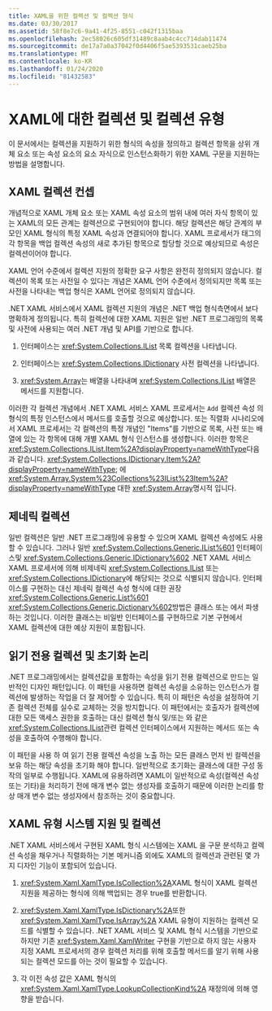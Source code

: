 ```yaml
---
title: XAML을 위한 컬렉션 및 컬렉션 형식
ms.date: 03/30/2017
ms.assetid: 58f8e7c6-9a41-4f25-8551-c042f1315baa
ms.openlocfilehash: 2ec58026c605df31489c8aab4c4cc714dab11474
ms.sourcegitcommit: de17a7a0a37042f0d4406f5ae5393531caeb25ba
ms.translationtype: MT
ms.contentlocale: ko-KR
ms.lasthandoff: 01/24/2020
ms.locfileid: "81432583"
---
```

# <a name="collections-and-collection-types-for-xaml"></a>XAML에 대한 컬렉션 및 컬렉션 유형

이 문서에서는 컬렉션을 지원하기 위한 형식의 속성을 정의하고 컬렉션 항목을 상위 개체 요소 또는 속성 요소의 요소 자식으로 인스턴스화하기 위한 XAML 구문을 지원하는 방법을 설명합니다.

## <a name="xaml-collection-concepts"></a>XAML 컬렉션 컨셉

개념적으로 XAML 개체 요소 또는 XAML 속성 요소의 범위 내에 여러 자식 항목이 있는 XAML의 모든 관계는 컬렉션으로 구현되어야 합니다. 해당 컬렉션은 해당 관계의 부모인 XAML 형식의 특정 XAML 속성과 연결되어야 합니다. XAML 프로세서가 태그의 각 항목을 백업 컬렉션 속성의 새로 추가된 항목으로 할당할 것으로 예상되므로 속성은 컬렉션이어야 합니다.

XAML 언어 수준에서 컬렉션 지원의 정확한 요구 사항은 완전히 정의되지 않습니다. 컬렉션이 목록 또는 사전일 수 있다는 개념은 XAML 언어 수준에서 정의되지만 목록 또는 사전을 나타내는 백업 형식은 XAML 언어로 정의되지 않습니다.

.NET XAML 서비스에서 XAML 컬렉션 지원의 개념은 .NET 백업 형식측면에서 보다 명확하게 정의됩니다. 특히 컬렉션에 대한 XAML 지원은 일반 .NET 프로그래밍의 목록 및 사전에 사용되는 여러 .NET 개념 및 API를 기반으로 합니다.

1. 인터페이스는 <xref:System.Collections.IList> 목록 컬렉션을 나타냅니다.

2. 인터페이스는 <xref:System.Collections.IDictionary> 사전 컬렉션을 나타냅니다.

3. <xref:System.Array>는 배열을 나타내며 <xref:System.Collections.IList> 배열은 메서드를 지원합니다.

이러한 각 컬렉션 개념에서 .NET XAML 서비스 XAML 프로세서는 `Add` 컬렉션 속성 의 형식의 특정 인스턴스에서 메서드를 호출할 것으로 예상합니다. 또는 직렬화 시나리오에서 XAML 프로세서는 각 컬렉션의 특정 개념인 "Items"를 기반으로 목록, 사전 또는 배열에 있는 각 항목에 대해 개별 XAML 형식 인스턴스를 생성합니다. 이러한 항목은 <xref:System.Collections.IList.Item%2A?displayProperty=nameWithType>다음과 같습니다. <xref:System.Collections.IDictionary.Item%2A?displayProperty=nameWithType>; 에 <xref:System.Array.System%23Collections%23IList%23Item%2A?displayProperty=nameWithType> 대한 <xref:System.Array>명시적 입니다.

## <a name="generic-collections"></a>제네릭 컬렉션

일반 컬렉션은 일반 .NET 프로그래밍에 유용할 수 있으며 XAML 컬렉션 속성에도 사용할 수 있습니다. 그러나 일반 <xref:System.Collections.Generic.IList%601> 인터페이스및 <xref:System.Collections.Generic.IDictionary%602> .NET XAML 서비스 XAML 프로세서에 의해 비제네릭 <xref:System.Collections.IList> 또는 <xref:System.Collections.IDictionary>에 해당되는 것으로 식별되지 않습니다. 인터페이스를 구현하는 대신 제네릭 컬렉션 속성 형식에 대한 권장 <xref:System.Collections.Generic.List%601> <xref:System.Collections.Generic.Dictionary%602>방법은 클래스 또는 에서 파생하는 것입니다. 이러한 클래스는 비일반 인터페이스를 구현하므로 기본 구현에서 XAML 컬렉션에 대한 예상 지원이 포함됩니다.

## <a name="read-only-collections-and-initialization-logic"></a>읽기 전용 컬렉션 및 초기화 논리

.NET 프로그래밍에서는 컬렉션값을 포함하는 속성을 읽기 전용 컬렉션으로 만드는 일반적인 디자인 패턴입니다. 이 패턴을 사용하면 컬렉션 속성을 소유하는 인스턴스가 컬렉션에 발생하는 작업을 더 잘 제어할 수 있습니다. 특히 이 패턴은 속성을 설정하여 기존 컬렉션 전체를 실수로 교체하는 것을 방지합니다. 이 패턴에서는 호출자가 컬렉션에 대한 모든 액세스 권한을 호출하는 대신 컬렉션 형식 및/또는 와 같은 <xref:System.Collections.IList>관련 컬렉션 인터페이스에서 지원하는 메서드 또는 속성을 호출하여 수행해야 합니다.

이 패턴을 사용 하 여 읽기 전용 컬렉션 속성을 노출 하는 모든 클래스 먼저 빈 컬렉션을 보유 하는 해당 속성을 초기화 해야 합니다. 일반적으로 초기화는 클래스에 대한 구성 동작의 일부로 수행됩니다. XAML에 유용하려면 XAML이 일반적으로 속성(컬렉션 속성 또는 기타)을 처리하기 전에 매개 변수 없는 생성자를 호출하기 때문에 이러한 논리를 항상 매개 변수 없는 생성자에서 참조하는 것이 중요합니다.

## <a name="xaml-type-system-support-and-collections"></a>XAML 유형 시스템 지원 및 컬렉션

.NET XAML 서비스에서 구현된 XAML 형식 시스템에는 XAML 을 구문 분석하고 컬렉션 속성을 채우거나 직렬화하는 기본 메커니즘 외에도 XAML의 컬렉션과 관련된 몇 가지 디자인 기능이 포함되어 있습니다.

1. <xref:System.Xaml.XamlType.IsCollection%2A>XAML 형식이 XAML 컬렉션 지원을 제공하는 형식에 의해 백업되는 경우 true를 반환합니다.

2. <xref:System.Xaml.XamlType.IsDictionary%2A>또한 <xref:System.Xaml.XamlType.IsArray%2A> XAML 유형이 지원하는 컬렉션 모드를 식별할 수 있습니다. .NET XAML 서비스 및 XAML 형식 시스템을 기반으로 하지만 기존 <xref:System.Xaml.XamlWriter> 구현을 기반으로 하지 않는 사용자 지정 XAML 프로세서의 경우 컬렉션 처리를 위해 호출할 메서드를 알기 위해 사용되는 컬렉션 모드를 아는 것이 필요할 수 있습니다.

3. 각 이전 속성 값은 XAML 형식의 <xref:System.Xaml.XamlType.LookupCollectionKind%2A> 재정의에 의해 영향을 받습니다.

